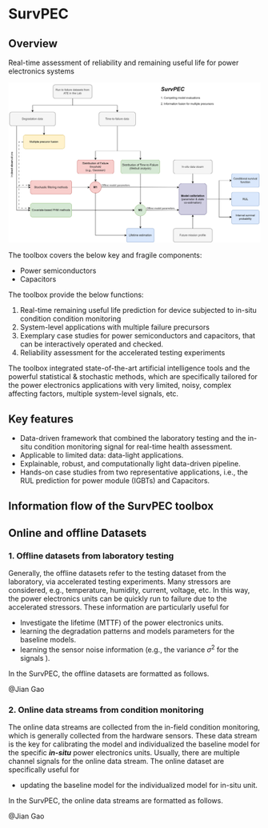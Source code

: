 # SurvPEC

## Overview

Real-time assessment of reliability and remaining useful life for power electronics systems

![RUL_steps](Logo_map/RUL_steps.png)

The toolbox covers the below key and fragile components:

- Power semiconductors 
- Capacitors

The toolbox provide the below functions:

1. Real-time remaining useful life prediction for device subjected to in-situ condition condition monitoring
2. System-level applications with multiple failure precursors
3. Exemplary case studies for power semiconductors and capacitors, that can be interactively operated and checked.
4. Reliability assessment for the accelerated testing experiments

The toolbox integrated state-of-the-art artificial intelligence tools and the powerful statistical & stochastic methods, which are specifically tailored for the power electronics applications with very limited, noisy, complex affecting factors, multiple system-level signals, etc. 

## Key features

- Data-driven framework that combined the laboratory testing and the in-situ condition monitoring signal for real-time health assessment.
- Applicable to limited data: data-light applications.
- Explainable, robust, and computationally light data-driven pipeline.
- Hands-on case studies from two representative applications, i.e., the RUL prediction for power module (IGBTs) and Capacitors. 

## Information flow of the SurvPEC toolbox

## Online and offline Datasets

### 1. Offline datasets from laboratory testing

Generally, the offline datasets refer to the testing dataset from the laboratory, via accelerated testing experiments. Many stressors are considered, e.g., temperature, humidity, current, voltage, etc. In this way, the power electronics units can be quickly run to failure due to the accelerated stressors. These information are particularly useful for 

- Investigate the lifetime (MTTF) of the power electronics units.
- learning the degradation patterns and models parameters for the baseline models.
- learning the sensor noise information (e.g., the variance $\sigma^2$ for the signals ).

In the SurvPEC, the offline datasets are formatted as follows. 

@Jian Gao

### 2. Online data streams from condition monitoring

The online data streams are collected from the in-field condition monitoring, which is generally collected from the hardware sensors. These data stream is the key for calibrating the model and individualized the baseline model for the specific ***in-situ*** power electronics units. Usually, there are multiple channel signals for the online data stream. The online dataset are specifically useful for

- updating the baseline model for the individualized model for in-situ unit.

In the SurvPEC, the online data streams are formatted as follows. 

@Jian Gao



